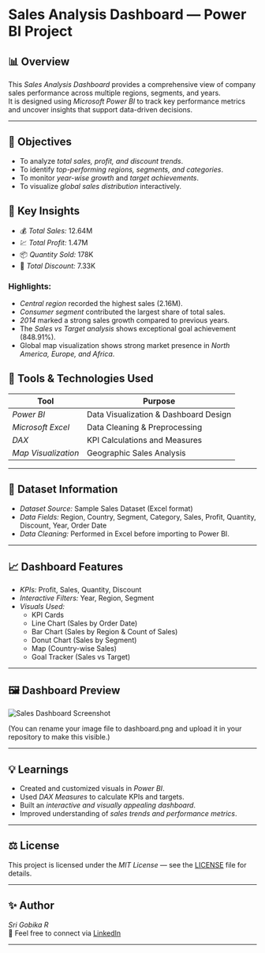  # Sales Analysis Dashboard — Power BI Project

## 📊 Overview
This *Sales Analysis Dashboard* provides a comprehensive view of company sales performance across multiple regions, segments, and years.  
It is designed using *Microsoft Power BI* to track key performance metrics and uncover insights that support data-driven decisions.

---

## 🎯 Objectives
- To analyze *total sales, profit, and discount trends*.
- To identify *top-performing regions, segments, and categories*.
- To monitor *year-wise growth* and *target achievements*.
- To visualize *global sales distribution* interactively.

## 🧠 Key Insights
- 💰 *Total Sales:* 12.64M  
- 💹 *Total Profit:* 1.47M  
- 📦 *Quantity Sold:* 178K  
- 🎁 *Total Discount:* 7.33K  

### Highlights:
- *Central region* recorded the highest sales (2.16M).  
- *Consumer segment* contributed the largest share of total sales.  
- *2014* marked a strong sales growth compared to previous years.  
- The *Sales vs Target analysis* shows exceptional goal achievement (848.91%).  
- Global map visualization shows strong market presence in *North America, Europe, and Africa*.

## 🧰 Tools & Technologies Used
| Tool | Purpose |
|------|----------
| *Power BI* | Data Visualization & Dashboard Design |
| *Microsoft Excel* | Data Cleaning & Preprocessing |
| *DAX* | KPI Calculations and Measures |
| *Map Visualization* | Geographic Sales Analysis |

---

## 📂 Dataset Information
- *Dataset Source:* Sample Sales Dataset (Excel format)  
- *Data Fields:* Region, Country, Segment, Category, Sales, Profit, Quantity, Discount, Year, Order Date  
- *Data Cleaning:* Performed in Excel before importing to Power BI.

---

## 📈 Dashboard Features
- *KPIs:* Profit, Sales, Quantity, Discount  
- *Interactive Filters:* Year, Region, Segment  
- *Visuals Used:*
  - KPI Cards  
  - Line Chart (Sales by Order Date)  
  - Bar Chart (Sales by Region & Count of Sales)  
  - Donut Chart (Sales by Segment)  
  - Map (Country-wise Sales)  
  - Goal Tracker (Sales vs Target)

---

## 🖼️ Dashboard Preview
![Sales Dashboard Screenshot](Screenshots/dashboard.png)

(You can rename your image file to dashboard.png and upload it in your repository to make this visible.)

---

## 💡 Learnings
- Created and customized visuals in *Power BI*.
- Used *DAX Measures* to calculate KPIs and targets.
- Built an *interactive and visually appealing dashboard*.
- Improved understanding of *sales trends and performance metrics*.

---

## ⚖️ License
This project is licensed under the *MIT License* — see the [LICENSE](./LICENSE) file for details.

---

## ✨ Author
*Sri Gobika R*  
📧 Feel free to connect via [LinkedIn](https://www.linkedin.com/in/srigobika)

---
